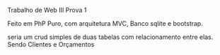 Trabalho de Web III Prova 1

Feito em PhP Puro, com arquitetura MVC, Banco sqlite e bootstrap.

seria um crud simples de duas tabelas com relacionamento entre elas. Sendo Clientes e Orçamentos 
